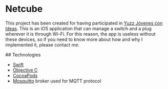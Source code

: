 # Netcube

This project has been created for having participated in [Yuzz Jóvenes con Ideas](http://yuzz.org.es/). This is an iOS application that can manage a switch and a plug wherever it is through Wi-Fi. For this reason, the app is useless without these devices, so if you need to know more about how and why I implemented it, please contact me.

## Technologies

* [Swift](https://developer.apple.com/swift/)
* [Objective C](https://developer.apple.com/documentation/objectivec)
* [CocoaPods](https://cocoapods.org/)
* [Mosquitto](https://mosquitto.org/) broker used for MQTT protocol
